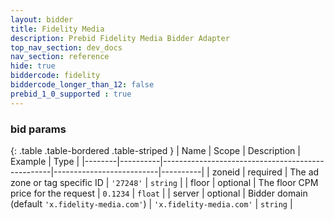 ```yaml
---
layout: bidder
title: Fidelity Media
description: Prebid Fidelity Media Bidder Adapter
top_nav_section: dev_docs
nav_section: reference
hide: true
biddercode: fidelity
biddercode_longer_than_12: false
prebid_1_0_supported : true
---
```


### bid params

{: .table .table-bordered .table-striped }
| Name   | Scope    | Description                                      | Example                  | Type     |
|--------|----------|--------------------------------------------------|--------------------------|----------|
| zoneid | required | The ad zone or tag specific ID                   | `'27248'`                | `string` |
| floor  | optional | The floor CPM price for the request              | `0.1234`                 | `float`  |
| server | optional | Bidder domain (default `'x.fidelity-media.com'`) | `'x.fidelity-media.com'` | `string` |
